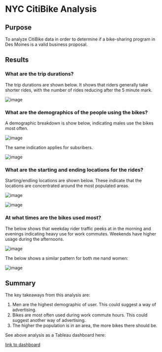 # NYC CitiBike Analysis

## Purpose

To analyze CitiBike data in order to determine if a bike-sharing program in Des Moines is a valid business proposal.

## Results

### What are the trip durations?

The trip durations are shown below. It shows that riders generally take shorter rides, with the number of rides reducing after the 5 minute mark.

![image](https://user-images.githubusercontent.com/5934390/122475263-6618ac80-cf92-11eb-85b2-fc4ca6eb6f33.png)

### What are the demographics of the people using the bikes?

A demographic breakdown is show below, indicating males use the bikes most often.

![image](https://user-images.githubusercontent.com/5934390/122475462-b0019280-cf92-11eb-8100-fa43914e6e71.png)

The same indication applies for subsribers.

![image](https://user-images.githubusercontent.com/5934390/122475644-f820b500-cf92-11eb-9328-c1d844ee18b5.png)

### What are the starting and ending locations for the rides?

Starting/endling locations are shown below. These indicate that the locations are concentrated around the most populated areas.

![image](https://user-images.githubusercontent.com/5934390/122475804-2f8f6180-cf93-11eb-9578-0eb640e1629f.png)

![image](https://user-images.githubusercontent.com/5934390/122475781-2900ea00-cf93-11eb-9629-4350c4de0b3a.png)

### At what times are the bikes used most?

The below shows that weekday rider traffic peeks at in the morning and evenings indicating heavy use for work commutes. Weekends have higher usage during the afternoons.

![image](https://user-images.githubusercontent.com/5934390/122475896-52217a80-cf93-11eb-8dd4-a1226c7fcd83.png)

The below shows a similar pattern for both me nand women:

![image](https://user-images.githubusercontent.com/5934390/122476036-8d23ae00-cf93-11eb-90d2-12452526e705.png)

## Summary

The key takeaways from this analysis are:

1. Men are the highest demographic of user. This could suggest a way of advertising.
2. Bikes are most often used during work commute hours. This could suggest another way of advertising.
3. The higher the population is in an area, the more bikes there should be.

See above analysis as a Tableau dashboard here:

[link to dashboard](https://public.tableau.com/shared/6TBRGGK4Q?:display_count=n&:origin=viz_share_link)

